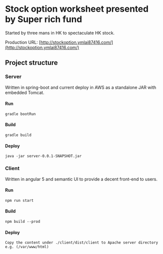 # Stock option worksheet presented by Super rich fund

Started by three mans in HK to spectaculate HK stock.

Production URL: [http://stockoption.ymlai87416.com/](http://stockoption.ymlai87416.com/)

## Project structure

### Server 

Written in spring-boot and current deploy in AWS as a standalone JAR with embedded Tomcat. 

#### Run

    gradle bootRun

#### Build

    gradle build

#### Deploy

    java -jar server-0.0.1-SNAPSHOT.jar

### Client

Written in angular 5 and semantic UI to provide a decent front-end to users.

#### Run

    npm run start

#### Build

    npm build --prod

#### Deploy

    Copy the content under ./client/dist/client to Apache server directory e.g. (/var/www/html)

